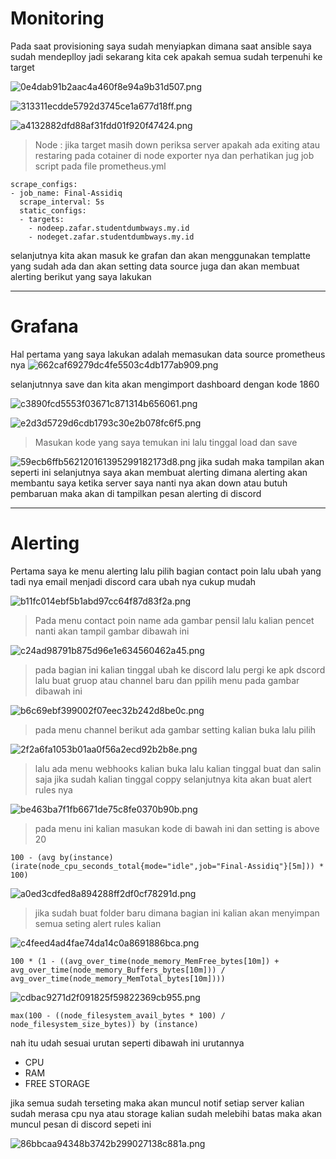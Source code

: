 # Monitoring 
Pada saat provisioning saya sudah menyiapkan dimana saat ansible saya sudah mendeplloy jadi sekarang kita cek apakah semua sudah terpenuhi ke target 

![0e4dab91b2aac4a460f8e94a9b31d507.png](../_resources/0e4dab91b2aac4a460f8e94a9b31d507.png)

![313311ecdde5792d3745ce1a677d18ff.png](../_resources/313311ecdde5792d3745ce1a677d18ff.png)

![a4132882dfd88af31fdd01f920f47424.png](../_resources/a4132882dfd88af31fdd01f920f47424.png)
>Node : jika target masih down periksa server apakah ada exiting atau restaring pada cotainer di node exporter nya dan perhatikan jug job script pada file prometheus.yml 

```
scrape_configs:
- job_name: Final-Assidiq
  scrape_interval: 5s
  static_configs:
  - targets:
    - nodeep.zafar.studentdumbways.my.id
    - nodeget.zafar.studentdumbways.my.id
```

selanjutnya kita akan masuk ke grafan dan akan menggunakan templatte yang sudah ada dan akan setting data source juga dan akan membuat alerting berikut yang saya lakukan 
***

# Grafana 
Hal pertama yang saya lakukan adalah memasukan data source prometheus nya 
![662caf69279dc4fe5503c4db177ab909.png](../_resources/662caf69279dc4fe5503c4db177ab909.png)

selanjutnnya save dan kita akan mengimport dashboard dengan kode 1860 

![c3890fcd5553f03671c871314b656061.png](../_resources/c3890fcd5553f03671c871314b656061.png)

![e2d3d5729d6cdb1793c30e2b078fc6f5.png](../_resources/e2d3d5729d6cdb1793c30e2b078fc6f5.png)
> Masukan kode yang saya temukan ini lalu  tinggal load dan save

![59ecb6ffb562120161395299182173d8.png](../_resources/59ecb6ffb562120161395299182173d8.png)
jika sudah maka tampilan akan seperti ini selanjutnya saya akan membuat alerting dimana alerting akan membantu saya ketika server saya nanti nya akan down atau butuh pembaruan maka akan di tampilkan pesan alerting di discord 
***

# Alerting
Pertama saya ke menu alerting lalu pilih bagian contact poin lalu ubah yang tadi nya email menjadi discord cara ubah nya cukup mudah 

![b11fc014ebf5b1abd97cc64f87d83f2a.png](../_resources/b11fc014ebf5b1abd97cc64f87d83f2a.png)
>Pada menu 	contact poin name ada gambar pensil lalu kalian pencet nanti akan tampil gambar dibawah ini

![c24ad98791b875d96e1e634560462a45.png](../_resources/c24ad98791b875d96e1e634560462a45.png)
>pada bagian ini kalian tinggal ubah ke discord lalu pergi ke apk dscord lalu buat gruop atau channel baru dan ppilih menu pada gambar dibawah ini 

![b6c69ebf399002f07eec32b242d8be0c.png](../_resources/b6c69ebf399002f07eec32b242d8be0c.png)
>pada menu channel berikut ada gambar setting kalian buka lalu pilih 

![2f2a6fa1053b01aa0f56a2ecd92b2b8e.png](../_resources/2f2a6fa1053b01aa0f56a2ecd92b2b8e.png)
>lalu ada menu webhooks kalian buka lalu kalian tinggal buat dan salin saja jika sudah kalian tinggal coppy selanjutnya kita akan buat alert rules nya 


![be463ba7f1fb6671de75c8fe0370b90b.png](../_resources/be463ba7f1fb6671de75c8fe0370b90b.png)
> pada menu ini kalian masukan kode di bawah ini dan setting  is above 20

```
100 - (avg by(instance) (irate(node_cpu_seconds_total{mode="idle",job="Final-Assidiq"}[5m])) * 100)
```

![a0ed3cdfed8a894288ff2df0cf78291d.png](../_resources/a0ed3cdfed8a894288ff2df0cf78291d.png)
> jika sudah buat folder baru dimana bagian ini kalian akan menyimpan semua seting alert rules kalian 

![c4feed4ad4fae74da14c0a8691886bca.png](../_resources/c4feed4ad4fae74da14c0a8691886bca.png)
```
100 * (1 - ((avg_over_time(node_memory_MemFree_bytes[10m]) + avg_over_time(node_memory_Buffers_bytes[10m])) / avg_over_time(node_memory_MemTotal_bytes[10m])))
```

![cdbac9271d2f091825f59822369cb955.png](../_resources/cdbac9271d2f091825f59822369cb955.png)

```
max(100 - ((node_filesystem_avail_bytes * 100) / node_filesystem_size_bytes)) by (instance)
```

nah itu udah sesuai urutan seperti dibawah ini urutannya 
- CPU
- RAM
- FREE STORAGE

jika semua sudah terseting maka akan muncul notif setiap server kalian sudah merasa cpu nya atau storage kalian sudah melebihi batas maka akan muncul pesan di discord sepeti ini 

![86bbcaa94348b3742b299027138c881a.png](../_resources/86bbcaa94348b3742b299027138c881a.png)

